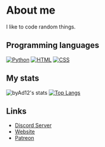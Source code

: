 # About me

I like to code random things.

## Programming languages
[![Python](https://www.quintagroup.com/++theme++quintagroup-theme/images/logo_python_section.png)](https://python.org)
[![HTML](https://img.icons8.com/material-outlined/2x/html-5.png)](https://html5.org)
[![CSS](https://www.proteusthemes.com/wp-content/uploads/2017/11/features-css-min.png)]()

## My stats
![byAd12's stats](https://github-readme-stats.vercel.app/api?username=byad12&show_icons=true&theme=transparent)
[![Top Langs](https://github-readme-stats.vercel.app/api/top-langs/?username=byAd12&layout=compact)](https://github.com/byad12)

## Links

* [Discord Server](https://discord.gg/gG3DnUfj6E)
* [Website](https://www.byad12.pages.dev)
* [Patreon](https://www.patreon.com/byAd12)

